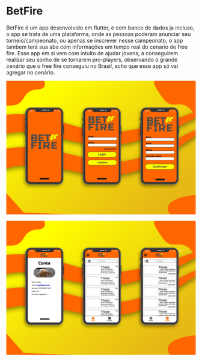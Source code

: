 # BetFire
BetFire é um app desenvolvido em flutter, e com banco de dados ja incluso, o app se trata de uma plataforma, onde as pessoas poderam anunciar seu torneio/campeonato, ou apenas se inscrever nesse campeonato, o app tambem terá sua aba com informações em tempo real do cenario de free fire. Esse app em si vem com intuito de ajudar jovens, a conseguirem realizar seu sonho de se tornarem pro-players, observando o grande cenário que o free fire conseguiu no Brasil, acho que esse app só vai agregar no cenário.

![molde de tela](https://github.com/DiegooNogueira/betfire/blob/main/imagens/moldeTela.png)

![principal](https://github.com/DiegooNogueira/betfire/blob/main/imagens/principal.png)
